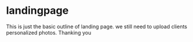 # landingpage
This is just the basic outline of landing page.
we still need to upload clients personalized photos.
Thanking you
